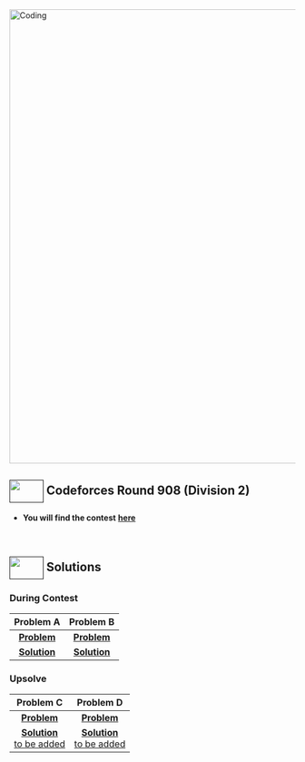 <img alt="Coding" width="800px" src="https://cdn.dribbble.com/users/1959912/screenshots/6463995/competition_dribbble.gif">

## [<img src = "https://cdn.dribbble.com/users/2131993/screenshots/4948736/media/421d4ed2f3d23c73d64d20963f61f422.gif" align = "center" width = "60px" height = "40px">]() Codeforces Round 908 (Division 2)
- **You will find the contest** [**here**](https://codeforces.com/contest/1894)

<br>

## [<img src = "https://cdn.dribbble.com/users/1138721/screenshots/10809828/media/478d32b2e65c8c3194b7f2154e179231.gif" align = "center" width = "60px" height = "40px">]() Solutions

### During Contest
|**Problem A**|**Problem B**|
|:--:|:--:|
|[**Problem**](https://codeforces.com/contest/1894/problem/A)|[**Problem**](https://codeforces.com/contest/1894/problem/B)|
|[**Solution**](https://github.com/khalid586/Live-and-Virtual-Contests/blob/main/LIve%20Contests/CF%20Round%20908/A.cpp)| [**Solution**](https://github.com/khalid586/Live-and-Virtual-Contests/blob/main/LIve%20Contests/CF%20Round%20908/B.cpp)|

### Upsolve

|**Problem C**|**Problem D**|
|:--:|:--:|
|[**Problem**](https://codeforces.com/contest/1894/problem/C)|[**Problem**](https://codeforces.com/contest/1890/problem/D)|
|[**Solution** <br> to be added]()| [**Solution** <br> to be added]()|

